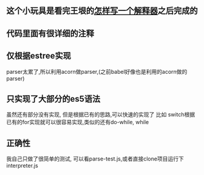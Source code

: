 ## 这个小玩具是看完王垠的[怎样写一个解释器](https://www.yinwang.org/blog-cn/2012/08/01/interpreter)之后完成的

## 代码里面有很详细的注释

## 仅根据estree实现
parser太累了,所以利用acorn做parser,(之前babel好像也是利用的acorn做的parser)

## 只实现了大部分的es5语法
虽然还有部分没有实现, 但是根据已有的思路,可以快速的实现了
比如 switch根据已有的for实现就可以很容易实现,类似的还有do-while, while

## 正确性
我自己只做了很简单的测试, 可以看parse-test.js,或者直接clone项目运行下interpreter.js

